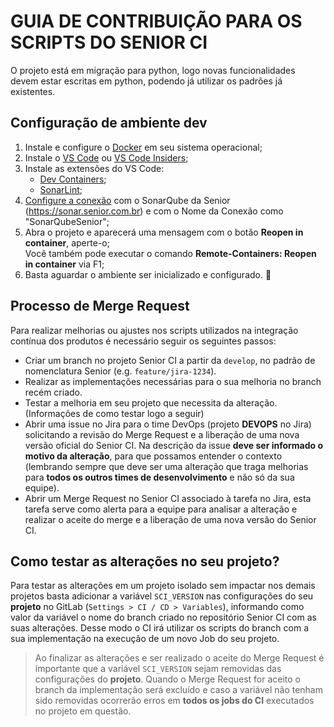 # GUIA DE CONTRIBUIÇÃO PARA OS SCRIPTS DO SENIOR CI

O projeto está em migração para python, logo novas funcionalidades devem estar escritas em python, podendo já utilizar os padrões já existentes.

## Configuração de ambiente dev

1.  Instale e configure o [Docker](https://www.docker.com/get-started) em seu sistema operacional;
2.  Instale o [VS Code](https://code.visualstudio.com) ou [VS Code Insiders](https://code.visualstudio.com/insiders);
3.  Instale as extensões do VS Code: 
    *   [Dev Containers](vscode:extension/ms-vscode-remote.remote-containers);
    *   [SonarLint](vscode:extension/SonarSource.sonarlint-vscode);
4.  [Configure a conexão](https://marketplace.visualstudio.com/items?itemName=SonarSource.sonarlint-vscode#connected-mode) com o SonarQube da Senior (https://sonar.senior.com.br) e com o Nome da Conexão como "SonarQubeSenior";
5.  Abra o projeto e aparecerá uma mensagem com o botão **Reopen in container**, aperte-o; <br/>
    Você também pode executar o comando **Remote-Containers: Reopen in container** via F1;
6.  Basta aguardar o ambiente ser inicializado e configurado. :blue_heart:

## Processo de Merge Request

Para realizar melhorias ou ajustes nos scripts utilizados na integração contínua dos produtos é necessário seguir os seguintes passos:

 - Criar um branch no projeto Senior CI a partir da `develop`, no padrão de nomenclatura Senior (e.g. `feature/jira-1234`).
 - Realizar as implementações necessárias para o sua melhoria no branch recém criado.
 - Testar a melhoria em seu projeto que necessita da alteração. (Informações de como testar logo a seguir)
 - Abrir uma issue no Jira para o time DevOps (projeto **DEVOPS** no Jira) solicitando a revisão do Merge Request e a liberação de uma nova versão oficial do Senior CI. Na descrição da issue **deve ser informado o motivo da alteração**, para que possamos entender o contexto (lembrando sempre que deve ser uma alteração que traga melhorias para **todos os outros times de desenvolvimento** e não só da sua equipe). 
 - Abrir um Merge Request no Senior CI associado à tarefa no Jira, esta tarefa serve como alerta para a equipe para analisar a alteração e realizar o aceite do merge e a liberação de uma nova versão do Senior CI.

## Como testar as alterações no seu projeto?

Para testar as alterações em um projeto isolado sem impactar nos demais projetos basta adicionar a variável `SCI_VERSION` nas configurações do seu **projeto** no  GitLab (`Settings > CI / CD > Variables`), informando como valor da variável o nome do branch criado no repositório Senior CI com as suas alterações. Desse modo o CI irá utilizar os scripts do branch com a sua implementação na execução de um novo Job do seu projeto.

> Ao finalizar as alterações e ser realizado o aceite do Merge Request é importante que a variável `SCI_VERSION` sejam removidas das configurações do **projeto**. Quando o Merge Request for aceito o branch da implementação será excluído e caso a variável não tenham sido removidas ocorrerão erros em **todos os jobs do CI** executados no projeto em questão.

